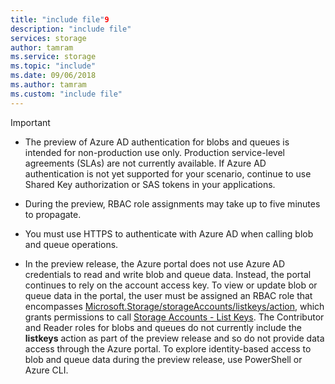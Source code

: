 ```yaml
---
title: "include file"9
description: "include file"
services: storage
author: tamram
ms.service: storage
ms.topic: "include"
ms.date: 09/06/2018
ms.author: tamram
ms.custom: "include file"
---
```


> [!IMPORTANT]
> - The preview of Azure AD authentication for blobs and queues is intended for non-production use only. Production service-level agreements (SLAs) are not currently available. If Azure AD authentication is not yet supported for your scenario, continue to use Shared Key authorization or SAS tokens in your applications.
>
> - During the preview, RBAC role assignments may take up to five minutes to propagate.
>
> - You must use HTTPS to authenticate with Azure AD when calling blob and queue operations.
>
> - In the preview release, the Azure portal does not use Azure AD credentials to read and write blob and queue data. Instead, the portal continues to rely on the account access key. To view or update blob or queue data in the portal, the user must be assigned an RBAC role that encompasses  [Microsoft.Storage/storageAccounts/listkeys/action](https://docs.microsoft.com/azure/role-based-access-control/built-in-roles#storage-account-key-operator-service-role), which grants permissions to call [Storage Accounts - List Keys](https://docs.microsoft.com/rest/api/storagerp/storageaccounts/listkeys). The Contributor and Reader roles for blobs and queues do not currently include the **listkeys** action as part of the preview release and so do not provide data access through the Azure portal. To explore identity-based access to blob and queue data during the preview release, use PowerShell or Azure CLI.
